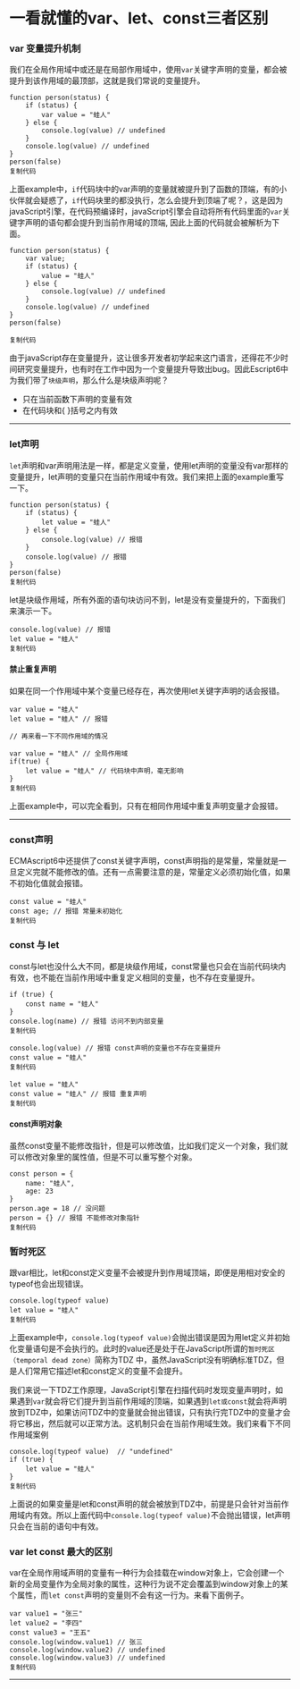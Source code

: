
一看就懂的var、let、const三者区别
======================

### var 变量提升机制

我们在全局作用域中或还是在局部作用域中，使用`var`关键字声明的变量，都会被提升到该作用域的最顶部，这就是我们常说的变量提升。

    function person(status) {
        if (status) {
            var value = "蛙人" 
        } else {
            console.log(value) // undefined
        }
        console.log(value) // undefined
    }
    person(false)
    复制代码

上面example中，`if`代码块中的var声明的变量就被提升到了函数的顶端，有的小伙伴就会疑惑了，`if`代码块里的都没执行，怎么会提升到顶端了呢？，这是因为javaScript引擎，在代码预编译时，javaScript引擎会自动将所有代码里面的`var`关键字声明的语句都会提升到当前作用域的顶端, 因此上面的代码就会被解析为下面。

    function person(status) {
        var value;
        if (status) {
            value = "蛙人" 
        } else {
            console.log(value) // undefined
        }
        console.log(value) // undefined
    }
    person(false)
    
    复制代码

由于javaScript存在变量提升，这让很多开发者初学起来这门语言，还得花不少时间研究变量提升，也有时在工作中因为一个变量提升导致出bug。因此Escript6中为我们带了`块级声明`，那么什么是块级声明呢？

*   只在当前函数下声明的变量有效
*   在代码块和{ }括号之内有效

* * *

### let声明

`let`声明和var声明用法是一样，都是定义变量，使用let声明的变量没有var那样的变量提升，let声明的变量只在当前作用域中有效。我们来把上面的example重写一下。

    function person(status) {
        if (status) {
            let value = "蛙人" 
        } else {
            console.log(value) // 报错
        }
        console.log(value) // 报错
    }
    person(false)
    复制代码

let是块级作用域，所有外面的语句块访问不到，let是没有变量提升的，下面我们来演示一下。

    console.log(value) // 报错
    let value = "蛙人"
    复制代码

#### 禁止重复声明

如果在同一个作用域中某个变量已经存在，再次使用let关键字声明的话会报错。

    var value = "蛙人"
    let value = "蛙人" // 报错
    
    // 再来看一下不同作用域的情况
    
    var value = "蛙人" // 全局作用域
    if(true) {
    	let value = "蛙人" // 代码块中声明，毫无影响
    }
    复制代码

上面example中，可以完全看到，只有在相同作用域中重复声明变量才会报错。

* * *

### const声明

ECMAscript6中还提供了const关键字声明，const声明指的是常量，常量就是一旦定义完就不能修改的值。还有一点需要注意的是，常量定义必须初始化值，如果不初始化值就会报错。

    const value = "蛙人"
    const age; // 报错 常量未初始化
    复制代码

### const 与 let

const与let也没什么大不同，都是块级作用域，const常量也只会在当前代码块内有效，也不能在当前作用域中重复定义相同的变量，也不存在变量提升。

    if (true) {
        const name = "蛙人"
    }
    console.log(name) // 报错 访问不到内部变量
    复制代码

    console.log(value) // 报错 const声明的变量也不存在变量提升
    const value = "蛙人"
    复制代码

    let value = "蛙人"
    const value = "蛙人" // 报错 重复声明
    复制代码

#### const声明对象

虽然const变量不能修改指针，但是可以修改值，比如我们定义一个对象，我们就可以修改对象里的属性值，但是不可以重写整个对象。

    const person = {
        name: "蛙人",
        age: 23
    }
    person.age = 18 // 没问题
    person = {} // 报错 不能修改对象指针
    复制代码

### 暂时死区

跟var相比，let和const定义变量不会被提升到作用域顶端，即便是用相对安全的typeof也会出现错误。

    console.log(typeof value)
    let value = "蛙人"
    复制代码

上面example中，`console.log(typeof value)`会抛出错误是因为用let定义并初始化变量语句是不会执行的。此时的value还是处于在JavaScript所谓的`暂时死区（temporal dead zone）`简称为TDZ 中，虽然JavaScript没有明确标准TDZ，但是人们常用它描述let和const定义的变量不会提升。  

我们来说一下TDZ工作原理，JavaScript引擎在扫描代码时发现变量声明时，如果遇到`var`就会将它们提升到当前作用域的顶端，如果遇到`let或const`就会将声明放到TDZ中，如果访问TDZ中的变量就会抛出错误，只有执行完TDZ中的变量才会将它移出，然后就可以正常方法。这机制只会在当前作用域生效。我们来看下不同作用域案例

    console.log(typeof value)  // "undefined"
    if (true) {
        let value = "蛙人"
    }
    复制代码

上面说的如果变量是let和const声明的就会被放到TDZ中，前提是只会针对当前作用域内有效。所以上面代码中`console.log(typeof value)`不会抛出错误，let声明只会在当前的语句中有效。

### var let const 最大的区别

var在全局作用域声明的变量有一种行为会挂载在window对象上，它会创建一个新的全局变量作为全局对象的属性，这种行为说不定会覆盖到window对象上的某个属性，而`let const`声明的变量则不会有这一行为。来看下面例子。

    var value1 = "张三"
    let value2 = "李四"
    const value3 = "王五"
    console.log(window.value1) // 张三
    console.log(window.value2) // undefined
    console.log(window.value3) // undefined
    复制代码

--------------
